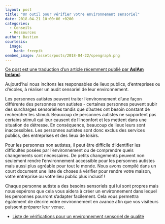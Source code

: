 ```yaml
---
layout: post
title: "Un outil pour vérifier votre environnement sensoriel"
date: 2018-04-21 10:00:00 +0200
categories:
  - Conseils
  - Ressources
author: Bastien
courtesis:
  image:
    bank: freepik
oembed_image: /assets/posts/2018-04-22/opengraph.png
---
```


<amp-img class="center" width="640" height="376" src="{{ site.amp_img_cache_url }}/assets/posts/2018-04-22/opengraph.png" alt="Vérifiez votre environnement sensoriel"></amp-img>

<div class="small"><a href="https://asiam.ie/check-sensory-checklist-tool">Ce post est une traduction d’un article récemment publié par <strong>AsIAm Ireland</strong></a>.</div>

Aujourd’hui nous incitons les responsables de lieux publics, d’entreprises ou d’écoles, 
à réaliser un audit sensoriel de leur environnement.

Les personnes autistes peuvent traiter l’environnement d’une façon différente des 
personnes non autistes - certaines personnes peuvent subir des surcharges sensorielles 
tandis que d’autres ont besoin constant de rechercher les stimuli. Beaucoup de 
personnes autistes ne supportent pas certains stimuli qui leur causent de l’inconfort 
et les mettent dans une situation de détresse. En conséquence, beaucoup de lieux leurs 
sont inaccessibles.
Les personnes autistes sont donc exclus des services publics, des entreprises et des 
lieux de loisirs.

Pour les personnes non autistes, il peut être difficile d’identifier les difficultés 
posées par l’environnement ou de comprendre quels changements sont nécessaires. De 
petits changements peuvent non seulement rendre l’environnement accessible pour les 
personnes autistes mais aussi plus agréable pour tout le monde.
Nous avons compilé dans un court document une liste de choses à vérifier pour rendre 
votre maison, votre entreprise ou votre lieu public plus inclusif&nbsp;!

Chaque personne autiste a des besoins sensoriels qui lui sont propres mais nous 
espérons que cela vous aidera à créer un environnement dans lequel les personnes pourront 
s’adapter facilement. Cela vous permettra également de décrire votre environnement en 
avance afin que vos visiteurs puissent préparer leur venue.

<ul class="horizontal center">
 <li>
   <a href="https://github.com/autisme/twitter-campaign/raw/master/sensory-checklist/checklist.pdf" class="big center">
     <amp-img class="center" width="150" height="212" src="https://github.com/autisme/twitter-campaign/raw/master/sensory-checklist/checklist.png" alt="Sensory Checklist"></amp-img>
     <span class="subtitle">Liste de vérifications</span>
     <span>pour un environnement sensoriel de qualité</span>
   </a>
 </li>
</ul>


